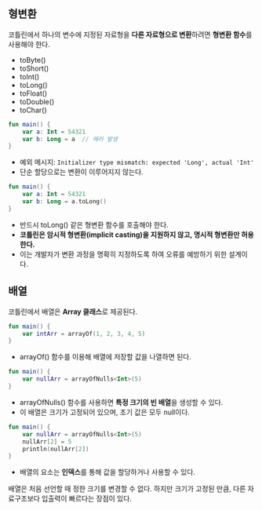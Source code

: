 ## **형변환**

코틀린에서 하나의 변수에 지정된 자료형을 **다른 자료형으로 변환**하려면 **형변환 함수**를 사용해야 한다.

- toByte()
- toShort()
- toInt()
- toLong()
- toFloat()
- toDouble()
- toChar()

```kotlin
fun main() {
    var a: Int = 54321
    var b: Long = a  // 에러 발생
}
```

- 예외 메시지: `Initializer type mismatch: expected 'Long', actual 'Int'`
- 단순 할당으로는 변환이 이루어지지 않는다.

```kotlin
fun main() {
    var a: Int = 54321
    var b: Long = a.toLong()
}
```

- 반드시 toLong() 같은 형변환 함수를 호출해야 한다.
- **코틀린은 암시적 형변환(implicit casting)을 지원하지 않고, 명시적 형변환만 허용한다.**
- 이는 개발자가 변환 과정을 명확히 지정하도록 하여 오류를 예방하기 위한 설계이다.

## 배열

코틀린에서 배열은 **Array<T> 클래스**로 제공된다.

```kotlin
fun main() {
    var intArr = arrayOf(1, 2, 3, 4, 5)
}
```

- arrayOf() 함수를 이용해 배열에 저장할 값을 나열하면 된다.

```kotlin
fun main() {
    var nullArr = arrayOfNulls<Int>(5)
}
```

- arrayOfNulls() 함수를 사용하면 **특정 크기의 빈 배열**을 생성할 수 있다.
- 이 배열은 크기가 고정되어 있으며, 초기 값은 모두 null이다.

```kotlin
fun main() {
    var nullArr = arrayOfNulls<Int>(5)
    nullArr[2] = 5
    println(nullArr[2])
}
```

- 배열의 요소는 **인덱스**를 통해 값을 할당하거나 사용할 수 있다.

배열은 처음 선언할 때 정한 크기를 변경할 수 없다. 하지만 크기가 고정된 만큼, 다른 자료구조보다 입출력이 빠르다는 장점이 있다.
